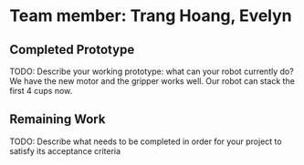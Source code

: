 # Team member: Trang Hoang, Evelyn

## Completed Prototype

TODO: Describe your working prototype: what can your robot currently do?
We have the new motor and the gripper works well. Our robot can stack the first 4 cups now.  

## Remaining Work

TODO: Describe what needs to be completed in order for your project to satisfy its acceptance criteria
